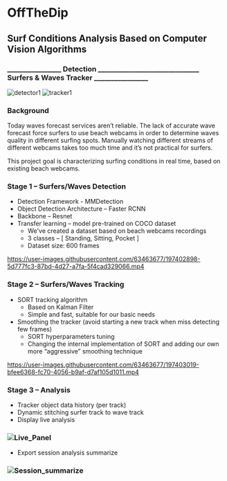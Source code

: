 # OffTheDip
## Surf Conditions Analysis Based on Computer Vision Algorithms
### ________________ Detection ______________________________ Surfers & Waves Tracker ________________
![detector1](https://user-images.githubusercontent.com/63463677/197405261-7e45d23e-e620-4593-b02f-2f28a2bded00.gif)  ![tracker1](https://user-images.githubusercontent.com/63463677/197405270-dbc57a2b-90c2-443d-94dc-554182450263.gif)


### Background
Today waves forecast services aren’t reliable. The lack of accurate wave forecast force surfers to use beach webcams in order to determine waves quality in different surfing spots.
Manually watching different streams of different webcams takes too much time and it’s not practical for surfers.

This project goal is characterizing surfing conditions in real time, based on existing beach webcams.


### Stage 1 – Surfers/Waves Detection
- Detection Framework - MMDetection
- Object Detection Architecture – Faster RCNN
- Backbone – Resnet
- Transfer learning – model pre-trained on COCO dataset
  - We've created a dataset based on beach webcams recordings
  - 3 classes – [ Standing, Sitting, Pocket ]
  - Dataset size: 600 frames

https://user-images.githubusercontent.com/63463677/197402898-5d777fc3-87bd-4d27-a7fa-5f4cad329066.mp4

### Stage 2 – Surfers/Waves Tracking
- SORT tracking algorithm
  - Based on Kalman Filter
  - Simple and fast, suitable for our basic needs
- Smoothing the tracker (avoid starting a new track when miss detecting few frames)
  - SORT hyperparameters tuning
  - Changing the internal implementation of SORT and adding our own more “aggressive” smoothing technique

https://user-images.githubusercontent.com/63463677/197403019-bfee6368-fc70-4056-b9af-d7af105d1011.mp4

### Stage 3 – Analysis
- Tracker object data history (per track)
- Dynamic stitching surfer track to wave track
- Display live analysis
### ![Live_Panel](https://user-images.githubusercontent.com/63463677/197404905-42fec22d-8f4f-4942-bd8b-298853215c3d.png)

- Export session analysis summarize
### ![Session_summarize](https://user-images.githubusercontent.com/63463677/197405007-14a821bd-04a2-44a8-aeb4-be84dc7104c3.png)



